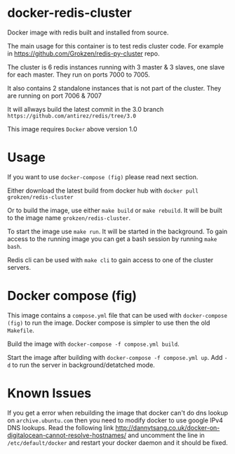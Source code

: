 # docker-redis-cluster

Docker image with redis built and installed from source.

The main usage for this container is to test redis cluster code. For example in https://github.com/Grokzen/redis-py-cluster repo.

The cluster is 6 redis instances running with 3 master & 3 slaves, one slave for each master. They run on ports 7000 to 7005.

It also contains 2 standalone instances that is not part of the cluster. They are running on port 7006 & 7007

It will allways build the latest commit in the 3.0 branch  `https://github.com/antirez/redis/tree/3.0`

This image requires `Docker` above version 1.0



# Usage

If you want to use `docker-compose (fig)` please read next section.

Either download the latest build from docker hub with `docker pull grokzen/redis-cluster`

Or to build the image, use either `make build` or `make rebuild`. It will be built to the image name `grokzen/redis-cluster`.

To start the image use `make run`. It will be started in the background. To gain access to the running image you can get a bash session by running `make bash`.

Redis cli can be used with `make cli` to gain access to one of the cluster servers.



# Docker compose (fig)

This image contains a `compose.yml` file that can be used with `docker-compose (fig)` to run the image. Docker compose is simpler to use then the old `Makefile`.

Build the image with `docker-compose -f compose.yml build`.

Start the image after building with `docker-compose -f compose.yml up`. Add `-d` to run the server in background/detatched mode.



# Known Issues

If you get a error when rebuilding the image that docker can't do dns lookup on `archive.ubuntu.com` then you need to modify docker to use google IPv4 DNS lookups. Read the following link http://dannytsang.co.uk/docker-on-digitalocean-cannot-resolve-hostnames/ and uncomment the line in `/etc/default/docker` and restart your docker daemon and it should be fixed.
